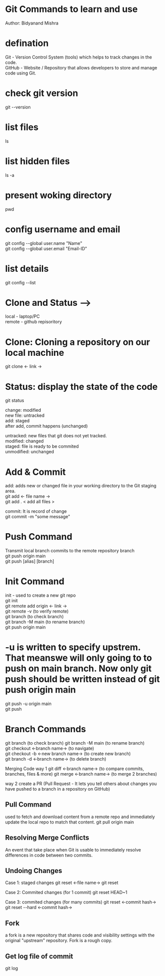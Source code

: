 # Git Commands to learn and use

Author: Bidyanand Mishra <br/>

# defination

Git - Version Control System (tools) which helps to track changes in the code. <br/>
GitHub - Website / Repository that allows developers to store and manage code using Git. <br/>

# check git version

git --version <br/>

# list files

ls <br/>

# list hidden files

ls -a <br/>

# present woking directory

pwd <br/>

# config username and email

git config --global user.name "Name" <br/>
git config --global user.email "Email-ID" <br/>

# list details

git config --list <br/>

# Clone and Status -->

local - laptop/PC <br/>
remote - github repisoritory <br/>

# Clone: Cloning a repository on our local machine

git clone <- link -> <br/>

# Status: display the state of the code

git status <br/>

change: modified <br/>
new file: untracked <br/>
add: staged <br/>
after add, commit happens (unchanged) <br/>

untracked: new files that git does not yet tracked. <br/>
modified: changed <br/>
staged: file is ready to be commited <br/>
unmodified: unchanged <br/>

# Add & Commit

add: adds new or changed file in your working directory to the Git staging area. <br/>
git add <- file name -> <br/>
git add . < add all files > <br/>

commit: It is record of change <br/>
git commit -m "some message" <br/>

# Push Command

Transmit local branch commits to the remote repository branch <br/>
git push origin main <br/>
git push [alias] [branch] <br/>

# Init Command

init - used to create a new git repo <br/>
git init <br/>
git remote add origin <- link -> <br/>
git remote -v (to verify remote) <br/>
git branch (to check branch) <br/>
git branch -M main (to rename branch) <br/>
git push origin main <br/>

# -u is written to specify upstrem. That meanswe will only going to to push on main branch. Now only git push should be written instead of git push origin main

git push -u origin main <br/>
git push

<h1>Branch Commands</h1>

git branch (to check branch)
git branch -M main (to rename branch) <br/>
git checkout <-branch name-> (to navigate) <br/>
git checkout -b <-new branch name-> (to create new branch) <br/>
git branch -d <-branch name-> (to delete branch) <br/>

Merging Code
way 1
git diff <-branch name-> (to compare commits, branches, files & more)
git merge <-branch name-> (to merge 2 branches)

way 2
create a PR (Pull Request - It lets you tell others about changes you have pushed to a branch in a repository on GitHub)

<h2>Pull Command</h2>
used to fetch and download content from a remote repo and immediately update the local repo to match that content.
git pull origin main

<h2>Resolving Merge Conflicts</h2>
An event that take place when Git is usable to immediately resolve differences in code between two commits.

<h2>Undoing Changes</h2>
Case 1: staged changes
git reset <-file name->
git reset

Case 2: Commited changes (for 1 commit)
git reset HEAD~1

Case 3: commited changes (for many commits)
git reset <-commit hash->
git reset --hard <-commit hash->

<h2>Fork</h2>
a fork is a new repository that shares code and visibility settings with the original "upstream" repository.
Fork is a rough copy.

<h2>Get  log file of commit</h2>
git log
